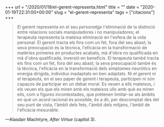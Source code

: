 +++
url = "/2020/01/19/el-gerent-representa.html"
title = ""
date = "2020-01-19T22:31:00+00:00"
slug = "el-gerent-representa"
tags = ["citacions"]
+++

> El gerent representa en el seu *personatge* l'eliminació de la distinció entre relacions socials manipuladores i no manipuladores; el terapeuta representa la mateixa eliminació en l'esfera de la vida personal. El gerent tracta els fins com un fet, fora del seu abast; la seva preocupació és la tècnica, l'eficàcia en la transformació de matèries primeres en productes acabats, mà d'obra no qualificada en mà d'obra qualificada, inversió en beneficis. El terapeuta també tracta els fins com un fet, fora del seu abast; la seva preocupació també és la tècnica, l'eficàcia en la transformació dels símptomes neuròtics en energia dirigida, individus inadaptats en ben adaptats. Ni el gerent ni el terapeuta, en el seu paper de gerent i terapeuta, participen ni són capaços de participar en un debat moral. Es veuen a ells mateixos, i els veuen els que els miren amb els mateixos ulls amb què es miren ells, com a figures incontestades, que pretenen limitar-se als àmbits en què un acord racional és possible; és a dir, per descomptat des del seu punt de vista, l'àmbit dels fets, l'àmbit dels mitjans, l'àmbit de l'eficàcia mesurable.

—Alasdair MacIntyre, *After Virtue* (capítol 3).
